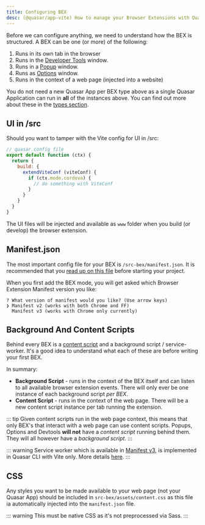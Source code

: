 ```yaml
---
title: Configuring BEX
desc: (@quasar/app-vite) How to manage your Browser Extensions with Quasar CLI.
---
```


Before we can configure anything, we need to understand how the BEX is structured. A BEX can be one (or more) of the following:

1. Runs in its own tab in the browser
2. Runs in the [Developer Tools](https://developer.chrome.com/extensions/devtools) window.
3. Runs in a [Popup](https://developer.chrome.com/extensions/user_interface#popup) window.
4. Runs as [Options](https://developer.chrome.com/extensions/options) window.
5. Runs in the context of a web page (injected into a website)

You do not need a new Quasar App per BEX type above as a single Quasar Application can run in **all** of the instances above. You can find out more about these in the [types section](/quasar-cli-vite/developing-browser-extensions/types-of-bex).

## UI in /src

Should you want to tamper with the Vite config for UI in /src:

```js
// quasar.config file
export default function (ctx) {
  return {
    build: {
      extendViteConf (viteConf) {
        if (ctx.mode.cordova) {
          // do something with ViteConf
        }
      }
    }
  }
}
```

The UI files will be injected and available as `www` folder when you build (or develop) the browser extension.

## Manifest.json

The most important config file for your BEX is `/src-bex/manifest.json`. It is recommended that you [read up on this file](https://developer.chrome.com/extensions/manifest) before starting your project.

When you first add the BEX mode, you will get asked which Browser Extension Manifest version you like:

```
? What version of manifest would you like? (Use arrow keys)
❯ Manifest v2 (works with both Chrome and FF)
  Manifest v3 (works with Chrome only currently)
```

## Background And Content Scripts

Behind every BEX is a [content script](https://developer.chrome.com/extensions/content_scripts) and a background script / service-worker. It's a good idea to understand what each of these are before writing your first BEX.

In summary:

* **Background Script** - runs in the context of the BEX itself and can listen to all available browser extension events. There will only ever be one instance of each background script *per BEX*.
* **Content Script** - runs in the context of the web page. There will be a new content script instance per tab running the extension.

::: tip
Given content scripts run in the web page context, this means that only BEX's that interact with a web page can use content scripts. Popups, Options and Devtools **will not** have a *content script* running behind them. They will all however have a *background script*.
:::

::: warning
Service worker which is available in [Manifest v3](https://developer.chrome.com/docs/extensions/mv3/intro/), is implemented in Quasar CLI with Vite only. More details [here](https://github.com/quasarframework/quasar/discussions/8844).
:::

## CSS

Any styles you want to be made available to your web page (not your Quasar App) should be included in `src-bex/assets/content.css` as this file ia automatically injected into the `manifest.json` file.

::: warning
This must be native CSS as it's not preprocessed via Sass.
:::
